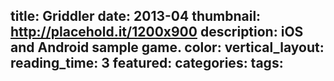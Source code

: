 title: Griddler
date: 2013-04
thumbnail: http://placehold.it/1200x900
description: iOS and Android sample game.
color:
vertical_layout:
reading_time: 3
featured:
categories:
tags:
---
